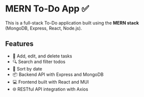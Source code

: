 # MERN To-Do App ✅

This is a full-stack To-Do application built using the **MERN stack** (MongoDB, Express, React, Node.js).

## Features
- 📝 Add, edit, and delete tasks
- 🔍 Search and filter todos
- 📅 Sort by date
- 📦 Backend API with Express and MongoDB
- 💻 Frontend built with React and MUI
- 🌐 RESTful API integration with Axios

